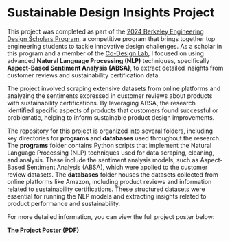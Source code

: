 # Sustainable Design Insights Project

This project was completed as part of the [2024 Berkeley Engineering Design Scholars Program](https://jacobsinstitute.berkeley.edu/news/meet-the-2024-berkeley-engineering-design-scholars/), a competitive program that brings together top engineering students to tackle innovative design challenges. As a scholar in this program and a member of the [Co-Design Lab](https://codesign.berkeley.edu/team/derrick-ng/), I focused on using advanced **Natural Language Processing (NLP)** techniques, specifically **Aspect-Based Sentiment Analysis (ABSA)**, to extract detailed insights from customer reviews and sustainability certification data.

The project involved scraping extensive datasets from online platforms and analyzing the sentiments expressed in customer reviews about products with sustainability certifications. By leveraging ABSA, the research identified specific aspects of products that customers found successful or problematic, helping to inform sustainable product design improvements.

The repository for this project is organized into several folders, including key directories for **programs** and **databases** used throughout the research. The **programs** folder contains Python scripts that implement the Natural Language Processing (NLP) techniques used for data scraping, cleaning, and analysis. These include the sentiment analysis models, such as Aspect-Based Sentiment Analysis (ABSA), which were applied to the customer review datasets. The **databases** folder houses the datasets collected from online platforms like Amazon, including product reviews and information related to sustainability certifications. These structured datasets were essential for running the NLP models and extracting insights related to product performance and sustainability.

For more detailed information, you can view the full project poster below:

[**The Project Poster (PDF)**](https://github.com/NGZheWee/EngineeringDesignScholarProgram_UCB/blob/main/Sustainable%20Design%20Insights_Derrick.pdf)